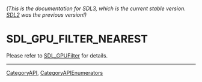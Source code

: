 ###### (This is the documentation for SDL3, which is the current stable version. [SDL2](https://wiki.libsdl.org/SDL2/) was the previous version!)
# SDL_GPU_FILTER_NEAREST

Please refer to [SDL_GPUFilter](SDL_GPUFilter) for details.

----
[CategoryAPI](CategoryAPI), [CategoryAPIEnumerators](CategoryAPIEnumerators)

